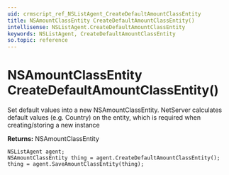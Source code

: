 ```yaml
---
uid: crmscript_ref_NSListAgent_CreateDefaultAmountClassEntity
title: NSAmountClassEntity CreateDefaultAmountClassEntity()
intellisense: NSListAgent.CreateDefaultAmountClassEntity
keywords: NSListAgent, CreateDefaultAmountClassEntity
so.topic: reference
---
```


# NSAmountClassEntity CreateDefaultAmountClassEntity()
	  
Set default values into a new NSAmountClassEntity.
NetServer calculates default values (e.g. Country) on the entity, which is required when creating/storing a new instance
	  
**Returns:** NSAmountClassEntity

```crmscript
NSListAgent agent;
NSAmountClassEntity thing = agent.CreateDefaultAmountClassEntity();
thing = agent.SaveAmountClassEntity(thing);
```

